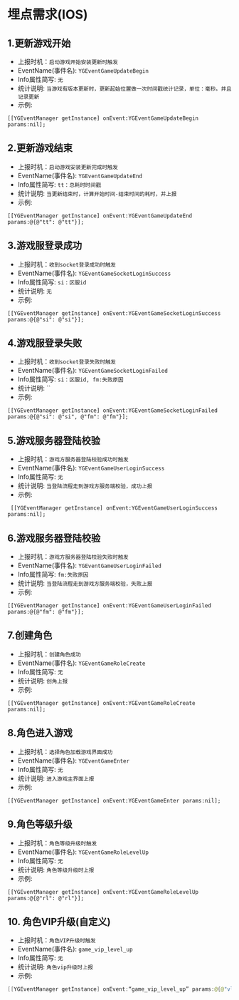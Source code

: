 # 埋点需求(IOS)

## 1.更新游戏开始
- 上报时机：`启动游戏开始安装更新时触发`
- EventName(事件名): `YGEventGameUpdateBegin`
- Info属性简写: `无`
- 统计说明: `当游戏有版本更新时，更新起始位置做一次时间戳统计记录，单位：毫秒。并且记录更新`
- 示例: 
```obj-c
[[YGEventManager getInstance] onEvent:YGEventGameUpdateBegin params:nil];
```

## 2.更新游戏结束
- 上报时机：`启动游戏安装更新完成时触发`
- EventName(事件名): `YGEventGameUpdateEnd`
- Info属性简写: `tt：总耗时时间戳`
- 统计说明: `当更新结束时，计算开始时间-结束时间的耗时，并上报`
- 示例: 
```obj-c
[[YGEventManager getInstance] onEvent:YGEventGameUpdateEnd params:@{@"tt": @"tt"}];
```

## 3.游戏服登录成功
- 上报时机：`收到socket登录成功时触发`
- EventName(事件名): `YGEventGameSocketLoginSuccess`
- Info属性简写: `si：区服id`
- 统计说明: `无`
- 示例: 
```obj-c
[[YGEventManager getInstance] onEvent:YGEventGameSocketLoginSuccess params:@{@"si": @"si"}];
```

## 4.游戏服登录失败
- 上报时机：`收到socket登录失败时触发`
- EventName(事件名): `YGEventGameSocketLoginFailed`
- Info属性简写: `si：区服id, fm:失败原因`
- 统计说明: ``
- 示例: 
```obj-c
[[YGEventManager getInstance] onEvent:YGEventGameSocketLoginFailed params:@{@"si": @"si", @"fm": @"fm"}];
```

## 5.游戏服务器登陆校验
- 上报时机：`游戏方服务器登陆校验成功时触发`
- EventName(事件名): `YGEventGameUserLoginSuccess`
- Info属性简写: `无`
- 统计说明: `当登陆流程走到游戏方服务端校验，成功上报`
- 示例: 
```obj-c
 [[YGEventManager getInstance] onEvent:YGEventGameUserLoginSuccess params:nil];
 ```

## 6.游戏服务器登陆校验
- 上报时机：`游戏方服务器登陆校验失败时触发`
- EventName(事件名): `YGEventGameUserLoginFailed`
- Info属性简写: `fm:失败原因`
- 统计说明: `当登陆流程走到游戏方服务端校验，失败上报`
- 示例: 
```obj-c
[[YGEventManager getInstance] onEvent:YGEventGameUserLoginFailed params:@{@"fm": @"fm"}];
```

## 7.创建角色
- 上报时机：`创建角色成功`
- EventName(事件名): `YGEventGameRoleCreate`
- Info属性简写: `无`
- 统计说明: `创角上报`
- 示例: 
```obj-c
[[YGEventManager getInstance] onEvent:YGEventGameRoleCreate params:nil];
 ```

## 8.角色进入游戏
- 上报时机：`选择角色加载游戏界面成功`
- EventName(事件名): `YGEventGameEnter`
- Info属性简写: `无`
- 统计说明: `进入游戏主界面上报`
- 示例: 
```obj-c
[[YGEventManager getInstance] onEvent:YGEventGameEnter params:nil];
 ```

## 9.角色等级升级
- 上报时机：`角色等级升级时触发`
- EventName(事件名): `YGEventGameRoleLevelUp`
- Info属性简写: `无`
- 统计说明: `角色等级升级时上报`
- 示例: 
```obj-c
[[YGEventManager getInstance] onEvent:YGEventGameRoleLevelUp params:@{@"rl": @"rl"}];
```
## 10. 角色VIP升级(自定义)
- 上报时机：`角色VIP升级时触发`
- EventName(事件名): `game_vip_level_up`
- Info属性简写: `无`
- 统计说明: `角色vip升级时上报`
- 示例: 
```java
[[YGEventManager getInstance] onEvent:“game_vip_level_up” params:@{@"vl": @"vl"}];
```
